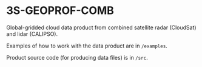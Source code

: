 # 3S-GEOPROF-COMB

Global-gridded cloud data product from combined satellite radar (CloudSat) and lidar (CALIPSO).

Examples of how to work with the data product are in `/examples`.

Product source code (for producing data files) is in `/src`. 
